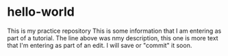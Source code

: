 # hello-world
This is my practice repository
This is some information that I am entering as part of a tutorial. The line above was nmy description, this one is more text that I'm entering as part of an edit. I will save or "commit" it soon.
